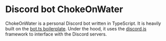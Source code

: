 # Discord bot ChokeOnWater
ChokeOnWater is a personal Discord bot written in TypeScript. It is heavily built on the [bot.ts boilerplate](https://github.com/CamilleAbella/bot.ts). Under the hood, it uses the [discord.js](https://discord.js.org/#/) framework to interface with the Discord servers.
